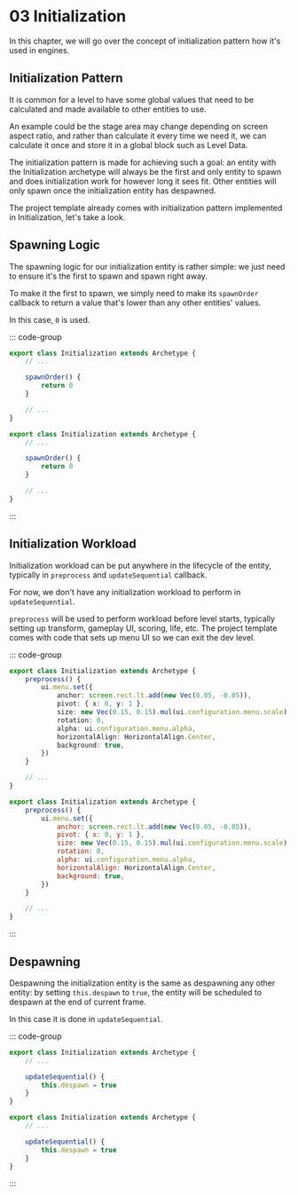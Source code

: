 # 03 Initialization

In this chapter, we will go over the concept of initialization pattern how it's used in engines.

## Initialization Pattern

It is common for a level to have some global values that need to be calculated and made available to other entities to use.

An example could be the stage area may change depending on screen aspect ratio, and rather than calculate it every time we need it, we can calculate it once and store it in a global block such as Level Data.

The initialization pattern is made for achieving such a goal: an entity with the Initialization archetype will always be the first and only entity to spawn and does initialization work for however long it sees fit. Other entities will only spawn once the initialization entity has despawned.

The project template already comes with initialization pattern implemented in Initialization, let's take a look.

## Spawning Logic

The spawning logic for our initialization entity is rather simple: we just need to ensure it's the first to spawn and spawn right away.

To make it the first to spawn, we simply need to make its `spawnOrder` callback to return a value that's lower than any other entities' values.

In this case, `0` is used.

::: code-group

```TypeScript
export class Initialization extends Archetype {
    // ...

    spawnOrder() {
        return 0
    }

    // ...
}
```

```JavaScript
export class Initialization extends Archetype {
    // ...

    spawnOrder() {
        return 0
    }

    // ...
}
```

:::

## Initialization Workload

Initialization workload can be put anywhere in the lifecycle of the entity, typically in `preprocess` and `updateSequential` callback.

For now, we don't have any initialization workload to perform in `updateSequential`.

`preprocess` will be used to perform workload before level starts, typically setting up transform, gameplay UI, scoring, life, etc. The project template comes with code that sets up menu UI so we can exit the dev level.

::: code-group

```TypeScript
export class Initialization extends Archetype {
    preprocess() {
        ui.menu.set({
            anchor: screen.rect.lt.add(new Vec(0.05, -0.05)),
            pivot: { x: 0, y: 1 },
            size: new Vec(0.15, 0.15).mul(ui.configuration.menu.scale),
            rotation: 0,
            alpha: ui.configuration.menu.alpha,
            horizontalAlign: HorizontalAlign.Center,
            background: true,
        })
    }

    // ...
}
```

```JavaScript
export class Initialization extends Archetype {
    preprocess() {
        ui.menu.set({
            anchor: screen.rect.lt.add(new Vec(0.05, -0.05)),
            pivot: { x: 0, y: 1 },
            size: new Vec(0.15, 0.15).mul(ui.configuration.menu.scale),
            rotation: 0,
            alpha: ui.configuration.menu.alpha,
            horizontalAlign: HorizontalAlign.Center,
            background: true,
        })
    }

    // ...
}
```

:::

## Despawning

Despawning the initialization entity is the same as despawning any other entity: by setting `this.despawn` to `true`, the entity will be scheduled to despawn at the end of current frame.

In this case it is done in `updateSequential`.

::: code-group

```TypeScript
export class Initialization extends Archetype {
    // ...

    updateSequential() {
        this.despawn = true
    }
}
```

```JavaScript
export class Initialization extends Archetype {
    // ...

    updateSequential() {
        this.despawn = true
    }
}
```

:::
